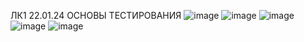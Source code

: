 ЛК1 22.01.24
ОСНОВЫ ТЕСТИРОВАНИЯ 
![image](https://github.com/DanAndy/6_semt/assets/113089418/1a8dd00c-c1e8-4247-ba0b-80cd3f89e8e3)
![image](https://github.com/DanAndy/6_semt/assets/113089418/dd92ffda-e411-4be1-a503-df8f6af1cd2f)
![image](https://github.com/DanAndy/6_semt/assets/113089418/eba641e8-8ebc-4b03-91e6-2b5c50afacea)
![image](https://github.com/DanAndy/6_semt/assets/113089418/c1ab6c9a-38fa-483f-ba90-0172b6d63e76)
![image](https://github.com/DanAndy/6_semt/assets/113089418/3ff60486-fd99-4632-b42c-7bb3e787da55)

